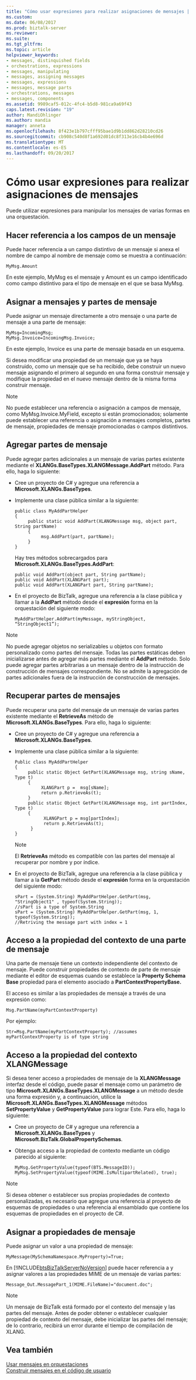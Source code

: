 ```yaml
---
title: "Cómo usar expresiones para realizar asignaciones de mensajes | Documentos de Microsoft"
ms.custom: 
ms.date: 06/08/2017
ms.prod: biztalk-server
ms.reviewer: 
ms.suite: 
ms.tgt_pltfrm: 
ms.topic: article
helpviewer_keywords:
- messages, distinquished fields
- orchestrations, expressions
- messages, manipulating
- messages, assigning messages
- messages, expressions
- messages, message parts
- orchestrations, messages
- messages, components
ms.assetid: 9989caf5-012c-4fc4-b5d8-981ca9a69f43
caps.latest.revision: "19"
author: MandiOhlinger
ms.author: mandia
manager: anneta
ms.openlocfilehash: 8f423e1b797cfff95bae1d9b1dd862d28210cd26
ms.sourcegitcommit: cb908c540d8f1a692d01dc8f313e16cb4b4e696d
ms.translationtype: MT
ms.contentlocale: es-ES
ms.lasthandoff: 09/20/2017
---
```

# <a name="how-to-use-expressions-to-perform-message-assignments"></a>Cómo usar expresiones para realizar asignaciones de mensajes
Puede utilizar expresiones para manipular los mensajes de varias formas en una orquestación.  
  
## <a name="referring-to-message-fields"></a>Hacer referencia a los campos de un mensaje  
 Puede hacer referencia a un campo distintivo de un mensaje si anexa el nombre de campo al nombre de mensaje como se muestra a continuación:  
  
```  
MyMsg.Amount  
```  
  
 En este ejemplo, MyMsg es el mensaje y Amount es un campo identificado como campo distintivo para el tipo de mensaje en el que se basa MyMsg.  
  
## <a name="assigning-to-messages-and-message-parts"></a>Asignar a mensajes y partes de mensaje  
 Puede asignar un mensaje directamente a otro mensaje o una parte de mensaje a una parte de mensaje:  
  
```  
MyMsg=IncomingMsg;  
MyMsg.Invoice=IncomingMsg.Invoice;  
```  
  
 En este ejemplo, Invoice es una parte de mensaje basada en un esquema.  
  
 Si desea modificar una propiedad de un mensaje que ya se haya construido, como un mensaje que se ha recibido, debe construir un nuevo mensaje asignando el primero al segundo en una forma construir mensaje y modifique la propiedad en el nuevo mensaje dentro de la misma forma construir mensaje.  
  
> [!NOTE]
>  No puede establecer una referencia o asignación a campos de mensaje, como MyMsg.Invoice.MyField, excepto si están promocionados; solamente puede establecer una referencia o asignación a mensajes completos, partes de mensaje, propiedades de mensaje promocionadas o campos distintivos.  
  
## <a name="adding-message-parts"></a>Agregar partes de mensaje  
 Puede agregar partes adicionales a un mensaje de varias partes existente mediante el **XLANGs.BaseTypes.XLANGMessage.AddPart** método. Para ello, haga lo siguiente:  
  
-   Cree un proyecto de C# y agregue una referencia a **Microsoft.XLANGs.BaseTypes**.  
  
-   Implemente una clase pública similar a la siguiente:  
  
    ```  
    public class MyAddPartHelper  
    {  
         public static void AddPart(XLANGMessage msg, object part, String partName)  
         {  
              msg.AddPart(part, partName);  
         }  
    }  
    ```  
  
     Hay tres métodos sobrecargados para **Microsoft.XLANGs.BaseTypes.AddPart**:  
  
    ```  
    public void AddPart(object part, String partName);  
    public void AddPart(XLANGPart part);  
    public void AddPart(XLANGPart part, String partName);  
    ```  
  
-   En el proyecto de BizTalk, agregue una referencia a la clase pública y llamar a la **AddPart** método desde el **expresión** forma en la orquestación del siguiente modo:  
  
    ```  
    MyAddPartHelper.AddPart(myMessage, myStringObject, “StringObject1”);  
    ```  
  
> [!NOTE]
>  No puede agregar objetos no serializables u objetos con formato personalizado como partes del mensaje. Todas las partes estáticas deben inicializarse antes de agregar más partes mediante el **AddPart** método. Solo puede agregar partes arbitrarias a un mensaje dentro de la instrucción de construcción de mensajes correspondiente. No se admite la agregación de partes adicionales fuera de la instrucción de construcción de mensajes.  
  
## <a name="retrieving-message-parts"></a>Recuperar partes de mensajes  
 Puede recuperar una parte del mensaje de un mensaje de varias partes existente mediante el **RetrieveAs** método de **Microsoft.XLANGs.BaseTypes**. Para ello, haga lo siguiente:  
  
-   Cree un proyecto de C# y agregue una referencia a **Microsoft.XLANGs.BaseTypes**.  
  
-   Implemente una clase pública similar a la siguiente:  
  
    ```  
    Public class MyAddPartHelper  
    {  
         public static Object GetPart(XLANGMessage msg, string sName, Type t)  
         {  
              XLANGPart p =  msg[sName];  
              return p.RetrieveAs(t);  
         }  
         public static Object GetPart(XLANGMessage msg, int partIndex, Type t)  
         {  
               XLANGPart p = msg[partIndex];  
               return p.RetrieveAs(t);  
          }  
    }  
    ```  
  
    > [!NOTE]
    >  El **RetrieveAs** método es compatible con las partes del mensaje al recuperar por nombre y por índice.  
  
-   En el proyecto de BizTalk, agregue una referencia a la clase pública y llamar a la **GetPart** método desde el **expresión** forma en la orquestación del siguiente modo:  
  
    ```  
    sPart = (System.String) MyAddPartHelper.GetPart(msg, "StringObject1" , typeof(System.String));  
    //sPart is a type of System.String  
    sPart = (System.String) MyAddPartHelper.GetPart(msg, 1, typeof(System.String));  
    //Retriving the message part with index = 1  
    ```  
  
## <a name="message-part-context-property-access"></a>Acceso a la propiedad del contexto de una parte de mensaje  
 Una parte de mensaje tiene un contexto independiente del contexto de mensaje. Puede construir propiedades de contexto de parte de mensaje mediante el editor de esquemas cuando se establece la **Property Schema Base** propiedad para el elemento asociado a **PartContextPropertyBase.**  
  
 El acceso es similar a las propiedades de mensaje a través de una expresión como:  
  
```  
Msg.PartName(myPartContextProperty)  
```  
  
 Por ejemplo:  
  
```  
Str=Msg.PartName(myPartContextProperty); //assumes myPartContextProperty is of type string  
```  
  
## <a name="xlangmessage-context-property-access"></a>Acceso a la propiedad del contexto XLANGMessage  
 Si desea tener acceso a propiedades de mensaje de la **XLANGMessage** interfaz desde el código, puede pasar el mensaje como un parámetro de tipo **Microsoft.XLANGs.BaseTypes.XLANGMessage** a un método desde una forma expresión y, a continuación, utilice la **Microsoft.XLANGs.BaseTypes.XLANGMessage** métodos **SetPropertyValue** y **GetPropertyValue** para lograr Este. Para ello, haga lo siguiente:  
  
-   Cree un proyecto de C# y agregue una referencia a **Microsoft.XLANGs.BaseTypes** y **Microsoft.BizTalk.GlobalPropertySchemas**.  
  
-   Obtenga acceso a la propiedad de contexto mediante un código parecido al siguiente:  
  
    ```  
    MyMsg.GetPropertyValue(typeof(BTS.MessageID));  
    MyMsg.SetPropertyValue(typeof(MIME.IsMultipartRelated), true);  
    ```  
  
> [!NOTE]
>  Si desea obtener o establecer sus propias propiedades de contexto personalizadas, es necesario que agregue una referencia al proyecto de esquemas de propiedades o una referencia al ensamblado que contiene los esquemas de propiedades en el proyecto de C#.  
  
## <a name="assigning-to-message-properties"></a>Asignar a propiedades de mensaje  
 Puede asignar un valor a una propiedad de mensaje:  
  
```  
MyMessage(MySchemaNamespace.MyProperty)=True;  
```  
  
 En [!INCLUDE[btsBizTalkServerNoVersion](../includes/btsbiztalkservernoversion-md.md)] puede hacer referencia a y asignar valores a las propiedades MIME de un mensaje de varias partes:  
  
```  
Message_Out.MessagePart_1(MIME.FileName)="document.doc";  
```  
  
> [!NOTE]
>  Un mensaje de BizTalk está formado por el contexto del mensaje y las partes del mensaje. Antes de poder obtener o establecer cualquier propiedad de contexto del mensaje, debe inicializar las partes del mensaje; de lo contrario, recibirá un error durante el tiempo de compilación de XLANG.  
  
## <a name="see-also"></a>Vea también  
 [Usar mensajes en orquestaciones](../core/using-messages-in-orchestrations.md)   
 [Construir mensajes en el código de usuario](../core/constructing-messages-in-user-code.md)   